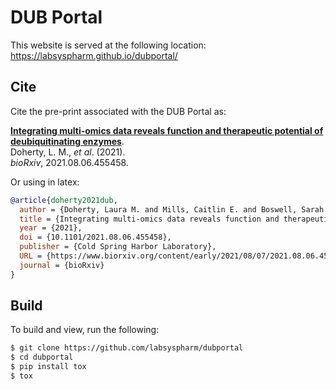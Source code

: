 # DUB Portal

This website is served at the following location:
https://labsyspharm.github.io/dubportal/

## Cite

Cite the pre-print associated with the DUB Portal as:

[**Integrating multi-omics data reveals function and therapeutic potential of deubiquitinating enzymes**](https://doi.org/10.1101/2021.08.06.455458).
<br />Doherty, L. M., *et al*. (2021).
<br />*bioRxiv*, 2021.08.06.455458. 

Or using in latex:

```bibtex
@article{doherty2021dub,
  author = {Doherty, Laura M. and Mills, Caitlin E. and Boswell, Sarah A. and Liu, Xiaoxi and Hoyt, Charles Tapley and Gyori, Benjamin M. and Buhrlage, Sara J. and Sorger, Peter K.},
  title = {Integrating multi-omics data reveals function and therapeutic potential of deubiquitinating enzymes},
  year = {2021},
  doi = {10.1101/2021.08.06.455458},
  publisher = {Cold Spring Harbor Laboratory},
  URL = {https://www.biorxiv.org/content/early/2021/08/07/2021.08.06.455458},
  journal = {bioRxiv}
}
```

## Build

To build and view, run the following:

```bash
$ git clone https://github.com/labsyspharm/dubportal
$ cd dubportal
$ pip install tox
$ tox
```
